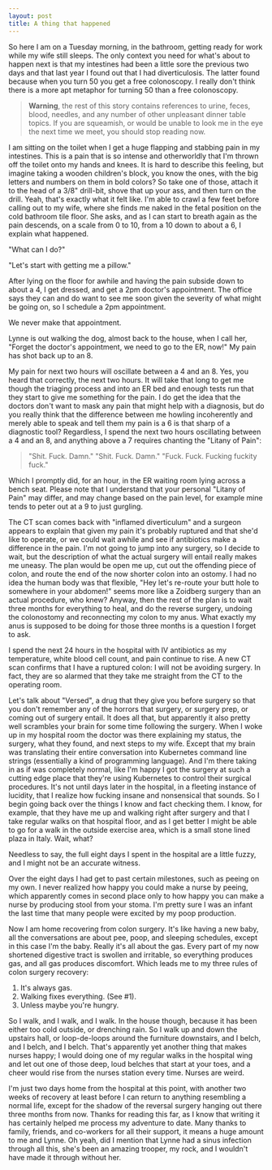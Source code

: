 ```yaml
---
layout: post
title: A thing that happened
---
```


So here I am on a Tuesday morning, in the bathroom, getting ready for work
while my wife still sleeps. The only context you need for what's about to
happen next is that my intestines had been a little sore the previous two
days and that last year I found out that I had diverticulosis. The latter
found because when you turn 50 you get a free colonoscopy. I really don't
think there is a more apt metaphor for turning 50 than a free colonoscopy.

> **Warning**, the rest of this story contains references to urine, feces,
> blood, needles, and any number of other unpleasant dinner table topics. If
> you are squeamish, or would be unable to look me in the eye the next time we
> meet, you should stop reading now.

I am sitting on the toilet when I get a huge flapping and stabbing pain in my
intestines. This is a pain that is so intense and otherworldly that I'm thrown
off the toilet onto my hands and knees. It is hard to describe this feeling,
but imagine taking a wooden children's block, you know the ones, with the big
letters and numbers on them in bold colors? So take one of those, attach it to
the head of a 3/8" drill-bit, shove that up your ass, and then turn on the
drill. Yeah, that's exactly what it felt like. I'm able to crawl a few
feet before calling out to my wife, where she finds me naked in the fetal
position on the cold bathroom tile floor. She asks, and as I can start to
breath again as the pain descends, on a scale from 0 to 10, from a 10 down to
about a 6, I explain what happened.

"What can I do?"

"Let's start with getting me a pillow."

After lying on the floor for awhile and having the pain subside down to about
a 4, I get dressed, and get a 2pm doctor's appointment. The office says they
can and do want to see me soon given the severity of what might be going on,
so I schedule a 2pm appointment.

We never make that appointment.

Lynne is out walking the dog, almost back to the house, when I call her,
"Forget the doctor's appointment, we need to go to the ER, now!" My pain has
shot back up to an 8.

My pain for next two hours will oscillate between a 4 and an 8. Yes, you heard
that correctly, the next two hours. It will take that long to get me though
the triaging process and into an ER bed and enough tests run that they start
to give me something for the pain. I do get the idea that the doctors don't
want to mask any pain that might help with a diagnosis, but do you really
think that the difference between me howling incoherently and merely able to
speak and tell them my pain is a 6 is that sharp of a diagnostic tool?
Regardless, I spend the next two hours oscillating between a 4 and an 8, and
anything above a 7 requires chanting the "Litany of Pain":

> "Shit. Fuck. Damn."
> "Shit. Fuck. Damn."
> "Fuck. Fuck. Fucking fuckity fuck."

Which I promptly did, for an hour, in the ER waiting room lying across a bench
seat. Please note that I understand that your personal "Litany of Pain" may differ,
and may change based on the pain level, for example mine tends to peter out at
a 9 to just gurgling.

The CT scan comes back with "inflamed diverticulum" and a surgeon appears to
explain that given my pain it's probably ruptured and that she'd like to
operate, or we could wait awhile and see if antibiotics make a difference in
the pain. I'm not going to jump into any surgery, so I decide to wait, but the
description of what the actual surgery will entail really makes me uneasy. The
plan would be open me up, cut out the offending piece of colon, and route the
end of the now shorter colon into an ostomy. I had no idea the human body was
that flexible, "Hey let's re-route your butt hole to somewhere in your
abdomen!" seems more like a Zoidberg surgery than an actual procedure, who
knew? Anyway, then the rest of the plan is to wait three months for everything
to heal, and do the reverse surgery, undoing the colonostomy and reconnecting
my colon to my anus. What exactly my anus is supposed to be doing for those
three months is a question I forget to ask.

I spend the next 24 hours in the hospital with IV antibiotics as my
temperature, white blood cell count, and pain continue to rise. A new CT scan
confirms that I have a ruptured colon: I will not be avoiding surgery. In
fact, they are so alarmed that they take me straight from the CT to the
operating room.

Let's talk about "Versed", a drug that they give you before surgery so that
you don't remember any of the horrors that surgery, or surgery prep, or coming
out of surgery entail. It does all that, but apparently it also pretty well
scrambles your brain for some time following the surgery. When I woke up in my
hospital room the doctor was there explaining my status, the surgery, what
they found, and next steps to my wife. Except that my brain was translating
their entire conversation into Kubernetes command line strings (essentially a
kind of programming language). And I'm there taking in as if was completely
normal, like I'm happy I got the surgery at such a cutting edge place that
they're using Kubernetes to control their surgical procedures. It's not until
days later in the hospital, in a fleeting instance of lucidity, that I realize
how fucking insane and nonsensical that sounds. So I begin going back over
the things I know and fact checking them. I know, for example, that they have
me up and walking right after surgery and that I take regular walks on that
hospital floor, and as I get better I might be able to go for a walk in the
outside exercise area, which is a small stone lined plaza in Italy. Wait,
what?

Needless to say, the full eight days I spent in the hospital are a little
fuzzy, and I might not be an accurate witness.

Over the eight days I had get to past certain milestones, such as peeing on my
own. I never realized how happy you could make a nurse by peeing, which
apparently comes in second place only to how happy you can make a nurse by
producing stool from your stoma. I'm pretty sure I was an infant the last time
that many people were excited by my poop production.

Now I am home recovering from colon surgery. It's like having a new baby, all
the conversations are about pee, poop, and sleeping schedules, except in this
case I'm the baby. Really it's all about the gas. Every part of my now
shortened digestive tract is swollen and irritable, so everything produces
gas, and all gas produces discomfort. Which leads me to my three rules of
colon surgery recovery:

  1. It's always gas.
  2. Walking fixes everything. (See #1).
  3. Unless maybe you're hungry.

So I walk, and I walk, and I walk. In the house though, because it has been
either too cold outside, or drenching rain. So I walk up and down the upstairs
hall, or loop-de-loops around the furniture downstairs, and I belch, and I
belch, and I belch. That's apparently yet another thing that makes nurses
happy; I would doing one of my regular walks in the hospital wing and let out
one of those deep, loud belches that start at your toes, and a cheer would
rise from the nurses station every time. Nurses are weird.

I'm just two days home from the hospital at this point, with another two weeks
of recovery at least before I can return to anything resembling a normal life,
except for the shadow of the reversal surgery hanging out there three months
from now. Thanks for reading this far, as I know that writing it has certainly
helped me process my adventure to date. Many thanks to family, friends, and
co-workers for all their support, it means a huge amount to me and Lynne. Oh
yeah, did I mention that Lynne had a sinus infection through all this, she's
been an amazing trooper, my rock, and I wouldn't have made it through without
her.

<a href="https://brid.gy/publish/twitter"></a>
